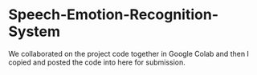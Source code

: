 # Speech-Emotion-Recognition-System
We collaborated on the project code together in Google Colab and then I copied and posted the code into here for submission.
